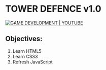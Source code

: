# TOWER DEFENCE v1.0

[![GAME DEVELOPMENT | YOUTUBE](https://img.shields.io/badge/GAME_DEVELOPMENT-YOUTUBE-red?style=for-the-badge&logo=youtube&logoColor=red)](https://youtu.be/C4_iRLlPNFc?si=InMEAC4XuTwiRULY)

## Objectives:

1. Learn HTML5 <Canvas>
2. Learn CSS3
3. Refresh JavaScript
